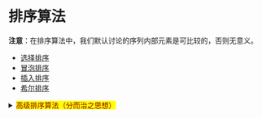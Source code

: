 # 排序算法

**注意**：在排序算法中，我们默认讨论的序列内部元素是可比较的，否则无意义。

- [选择排序](./selection_sort)
- [冒泡排序](./bubble_sort)
- [插入排序](./insertion_sort)
- [希尔排序](./shell_sort)
<details>
<summary><mark><font color=darkred>高级排序算法（分而治之思想）</font></mark></summary>

  - [快速排序](./quick_sort)
  - [归并排序](./merge_sort)
</details>






